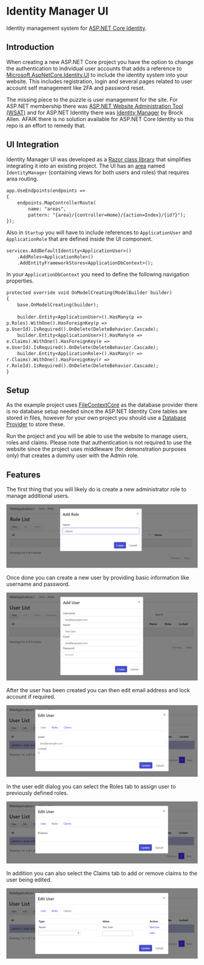 # Identity Manager UI
Identity management system for [ASP.NET Core Identity](https://github.com/aspnet/AspNetCore/tree/master/src/Identity).

## Introduction
When creating a new ASP.NET Core project you have the option to change the authentication to individual user accounts that adds a reference to [Microsoft.AspNetCore.Identity.UI](https://www.nuget.org/packages/Microsoft.AspNetCore.Identity.UI/) to include the identity system into your website. This includes registration, login and several pages related to user account self management like 2FA and password reset.

The missing piece to the puzzle is user management for the site. For ASP.NET membership there was [ASP.NET Website Administration Tool (WSAT)](https://docs.microsoft.com/en-us/aspnet/web-forms/overview/older-versions-getting-started/deploying-web-site-projects/users-and-roles-on-the-production-website-cs) and for ASP.NET Identity there was [Identity Manager](http://brockallen.com/2014/04/09/introducing-thinktecture-identitymanager/) by Brock Allen.  AFAIK there is no solution available for ASP.NET Core Identity so this repo is an effort to remedy that.

## UI Integration

Identity Manager UI was developed as a [Razor class library](https://docs.microsoft.com/en-us/aspnet/core/razor-pages/ui-class) that simplifies integrating it into an existing project.  The UI has an [area](https://docs.microsoft.com/en-us/aspnet/core/mvc/controllers/areas) named `IdentityManager` (containing views for both users and roles) that requires area routing.

```CSharp
app.UseEndpoints(endpoints =>
{
    endpoints.MapControllerRoute(
        name: "areas",
        pattern: "{area}/{controller=Home}/{action=Index}/{id?}");
});
```

Also in `Startup` you will have to include references to `ApplicationUser` and `ApplicationRole` that are defined inside the UI component.

```CSharp
services.AddDefaultIdentity<ApplicationUser>()
    .AddRoles<ApplicationRole>()
    .AddEntityFrameworkStores<ApplicationDbContext>();
```

In your `ApplicationDbContext` you need to define the following navigation properties.

```CSharp
protected override void OnModelCreating(ModelBuilder builder)
{
    base.OnModelCreating(builder);

    builder.Entity<ApplicationUser>().HasMany(p => p.Roles).WithOne().HasForeignKey(p => p.UserId).IsRequired().OnDelete(DeleteBehavior.Cascade);
    builder.Entity<ApplicationUser>().HasMany(e => e.Claims).WithOne().HasForeignKey(e => e.UserId).IsRequired().OnDelete(DeleteBehavior.Cascade);
    builder.Entity<ApplicationRole>().HasMany(r => r.Claims).WithOne().HasForeignKey(r => r.RoleId).IsRequired().OnDelete(DeleteBehavior.Cascade);
}
```

## Setup
As the example project uses [FileContextCore](https://github.com/morrisjdev/FileContextCore) as the database provider there is no database setup needed since the ASP.NET Identity Core tables are stored in files, however for your own project you should use a [Database Provider](https://docs.microsoft.com/en-us/ef/core/providers/) to store these.

Run the project and you will be able to use the website to manage users, roles and claims.  Please note that authentication is not required to use the website since the project uses middleware (for demonstration purposes only) that creates a dummy user with the Admin role.

## Features
The first thing that you will likely do is create a new administrator role to manage additional users.

![Screenshot](Images/AddRole.PNG)

Once done you can create a new user by providing basic information like username and password.

![Screenshot](Images/AddUser.PNG)

After the user has been created you can then edit email address and lock account if required. 

![Screenshot](Images/EditUser.PNG)

In the user edit dialog you can select the Roles tab to assign user to previously defined roles.

![Screenshot](Images/EditRoles.PNG)

In addition you can also select the Claims tab to add or remove claims to the user being edited.

![Screenshot](Images/EditClaims.PNG)
